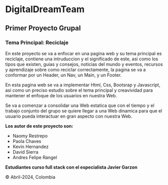 # DigitalDreamTeam

## **Primer Proyecto Grupal**

### Tema Principal: Reciclaje

En este proyecto se va a enfocar en una pagina web y su tema principal es reciclaje, contiene una intruduccion y el significado de este, asi como los tipos que existen, guias y consejos, noticias del mundo y eventos, recursos y aprendizaje sobre como reciclar correctamente, la pagina se va a conformar por un Header, un Nav, un Main, y un Footer.

En esta pagina web se va a implementar Html, Css, Bootsrap y Javascript, asi como un preciso estudio sobre el tema principal y creavividad para mantener el enfoque de los usuarios en nuestra Web.

Se va a comenzar a consolidar una Web estatica que con el tiempo y el trabajo conjunto del grupo se quiere llegar a una Web dinamica para que el usuario pueda interactuar en gran aspecto con nuestra Web.

**Los autor de este proyecto son:**

- Naomy Restrepo
- Paola Chaves
- Kevin Hernandez
- David Sierra
- Andres Felipe Rangel

**Estudiantes curso full stack con el especialista Javier Garzon**

:copyright: Abril-2024, Colombia

